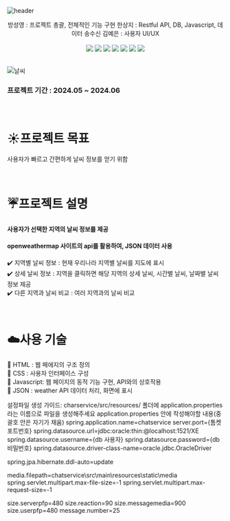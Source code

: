 ![header](https://capsule-render.vercel.app/api?type=waving&color=0:4682B4,100:AFEEEE&height=200&text=실시간%채팅%20사이트&fontColor=000000&fontSize=40&width=700&fontAlignY=35)

<div align = "center">
방성영 : 프로젝트 총괄, 전체적인 기능 구현
한상지 : Restful API, DB, Javascript, 데이터 송수신
김예은 : 사용자 UI/UX

</div>
<br>

<div align = "center">
    <img src="https://img.shields.io/badge/HTML-0000CD?style=for-the-badge&logo=html5&logoColor=white&color=DC143C">
    <img src="https://img.shields.io/badge/css-ADD8E6?style=for-the-badge&logo=css3&logoColor=00CED1&color=000080">
    <img src="https://img.shields.io/badge/Javascript-90EE90?style=for-the-badge&logo=javascript&logoColor=FFFF00&color=808080">
    <img src="https://img.shields.io/badge/JSON-778899?style=for-the-badge&logo=json&logoColor=FF8C00&color=9932CC">
  <img src="https://img.shields.io/badge/Spring-778899?style=for-the-badge&logo=Spring&logoColor=FF8C00&color=9932CC">
  <img src="https://img.shields.io/badge/Oracle-black?style=for-the-badge&logo=Oracle&logoColor=orange&color=white">
  <img src="https://img.shields.io/badge/Websocket-778899?style=for-the-badge&logo=Websocket&logoColor=FF8C00&color=9932CC">
</div>

<br>

 ![날씨](https://github.com/SangjiHan/weather/assets/133099077/31ddbb8c-3107-44c0-ba9a-be8929283d04)



### 프로젝트 기간 : 2024.05 ~ 2024.06 <br/><br/><br/>  

 # :sunny:프로젝트 목표  
 사용자가 빠르고 간편하게 날씨 정보를 얻기 위함  <br/><br/><br/> 

 # :umbrella:프로젝트 설명  
 #### 사용자가 선택한 지역의 날씨 정보를 제공 <br/>
 #### openweathermap 사이트의 api를 활용하여, JSON 데이터 사용 <br/>   
 :heavy_check_mark:  지역별 날씨 정보 : 현재 우리나라 지역별 날씨를 지도에 표시  
 :heavy_check_mark:  상세 날씨 정보 : 지역을 클릭하면 해당 지역의 상세 날씨, 시간별 날씨, 날짜별 날씨 정보 제공  
 :heavy_check_mark:  다른 지역과 날씨 비교 : 여러 지역과의 날씨 비교 <br/><br/><br/> 
 
 # :cloud:사용 기술
 :small_blue_diamond:  HTML : 웹 페에지의 구조 정의 <br/>
 :small_blue_diamond:  CSS : 사용자 인터페이스 구성 <br/>
 :small_blue_diamond:  Javascript: 웹 페이지의 동적 기능 구현, API와의 상호작용 <br/>
 :small_blue_diamond:  JSON : weather API 데이터 처리, 화면에 표시 <br/>





설정파일 생성 가이드: 
charservice/src/resources/ 폴더에 application.properties라는 이름으로 파일을 생성해주세요
application.properties 안에 작성해야할 내용(중괄호 안은 자기가 채움)
spring.application.name=chatservice server.port={톰켓 포트번호}
spring.datasource.url=jdbc:oracle:thin:@localhost:1521/XE 
spring.datasource.username={db 사용자} 
spring.datasource.password={db 비밀번호} 
spring.datasource.driver-class-name=oracle.jdbc.OracleDriver

spring.jpa.hibernate.ddl-auto=update

media.filepath=chatservice\src\main\resources\static\media 
spring.servlet.multipart.max-file-size=-1 spring.servlet.multipart.max-request-size=-1

size.serverpfp=480 size.reaction=90 size.messagemedia=900 size.userpfp=480 message.number=25
